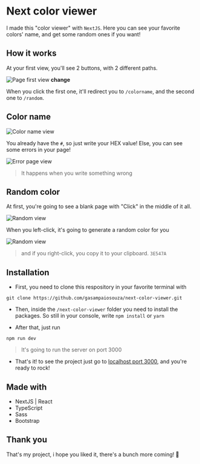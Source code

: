 # Next color viewer

I made this "color viewer" with `NextJS`. Here you can see your favorite colors' name, and get some random ones if you want!

## How it works

At your first view, you'll see 2 buttons, with 2 different paths.

![Page first view](https://imgur.com/CBb05y3.png) **change**

When you click the first one, it'll redirect you to `/colorname`, and the second one to `/random`.

## Color name

![Color name view](https://imgur.com/AV2kmr0.png)

You already have the `#`, so just write your HEX value! Else, you can see some errors in your page!

![Error page view](https://imgur.com/EYpLPdE.png)

> It happens when you write something wrong

## Random color

At first, you're going to see a blank page with "Click" in the middle of it all.

![Random view](https://imgur.com/mqjqbsN.png)

When you left-click, it's going to generate a random color for you

![Random view](https://imgur.com/CN5jXhp.png)

> and if you right-click, you copy it to your clipboard. `3E547A`

## Installation

- First, you need to clone this respository in your favorite terminal with

```console
git clone https://github.com/gasampaiosouza/next-color-viewer.git
```

- Then, inside the `/next-color-viewer` folder you need to install the packages. So still in your console, write `npm install` or `yarn`

- After that, just run

```console
npm run dev
```

> It's going to run the server on port 3000

- That's it! to see the project just go to [localhost port 3000](http://localhost:3000/), and you're ready to rock!

## Made with

- NextJS | React
- TypeScript
- Sass
- Bootstrap

## Thank you

That's my project, i hope you liked it, there's a bunch more coming! 💜
